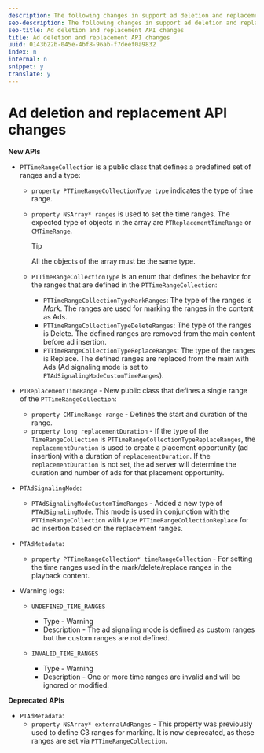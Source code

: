 ```yaml
---
description: The following changes in support ad deletion and replacement.
seo-description: The following changes in support ad deletion and replacement.
seo-title: Ad deletion and replacement API changes
title: Ad deletion and replacement API changes
uuid: 0143b22b-045e-4bf8-96ab-f7deef0a9832
index: n
internal: n
snippet: y
translate: y
---
```


# Ad deletion and replacement API changes

**New APIs** 

* `PTTimeRangeCollection` is a public class that defines a predefined set of ranges and a type: 
    * `property PTTimeRangeCollectionType type` indicates the type of time range.
    * `property NSArray* ranges` is used to set the time ranges. The expected type of objects in the array are `PTReplacementTimeRange` or `CMTimeRange`. 

      >[!TIP]
      >
      >All the objects of the array must be the same type.

    * `PTTimeRangeCollectionType` is an enum that defines the behavior for the ranges that are defined in the `PTTimeRangeCollection`:     
        * `PTTimeRangeCollectionTypeMarkRanges`: The type of the ranges is *Mark*. The ranges are used for marking the ranges in the content as Ads.
        * `PTTimeRangeCollectionTypeDeleteRanges`: The type of the ranges is Delete. The defined ranges are removed from the main content before ad insertion.
        * `PTTimeRangeCollectionTypeReplaceRanges`: The type of the ranges is Replace. The defined ranges are replaced from the main with Ads (Ad signaling mode is set to `PTAdSignalingModeCustomTimeRanges`).


* `PTReplacementTimeRange` - New public class that defines a single range of the `PTTimeRangeCollection`: 
    * `property CMTimeRange range` - Defines the start and duration of the range.
    * `property long replacementDuration` - If the type of the `TimeRangeCollection` is `PTTimeRangeCollectionTypeReplaceRanges`, the `replacementDuration` is used to create a placement opportunity (ad insertion) with a duration of `replacementDuration`. If the `replacementDuration` is not set, the ad server will determine the duration and number of ads for that placement opportunity.

* `PTAdSignalingMode`: 
    * `PTAdSignalingModeCustomTimeRanges` - Added a new type of `PTAdSignalingMode`. This mode is used in conjunction with the `PTTimeRangeCollection` with type `PTTimeRangeCollectionReplace` for ad insertion based on the replacement ranges.

* `PTAdMetadata`: 
    * `property PTTimeRangeCollection* timeRangeCollection` - For setting the time ranges used in the mark/delete/replace ranges in the playback content.

* Warning logs: 
    * `UNDEFINED_TIME_RANGES`     
        * Type - Warning
        * Description - The ad signaling mode is defined as custom ranges but the custom ranges are not defined.

    * `INVALID_TIME_RANGES`     
        * Type - Warning
        * Description - One or more time ranges are invalid and will be ignored or modified.


**Deprecated APIs** 

* `PTAdMetadata`: 
    * `property NSArray* externalAdRanges` - This property was previously used to define C3 ranges for marking. It is now deprecated, as these ranges are set via `PTTimeRangeCollection`.

